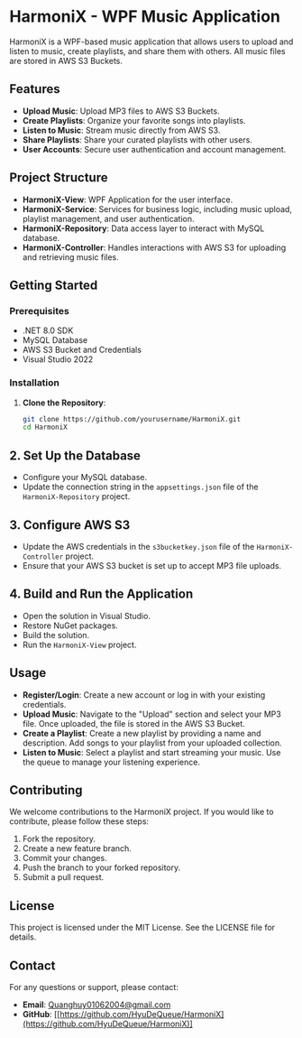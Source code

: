 # HarmoniX - WPF Music Application

HarmoniX is a WPF-based music application that allows users to upload and listen to music, create playlists, and share them with others. All music files are stored in AWS S3 Buckets.

## Features

- **Upload Music**: Upload MP3 files to AWS S3 Buckets.
- **Create Playlists**: Organize your favorite songs into playlists.
- **Listen to Music**: Stream music directly from AWS S3.
- **Share Playlists**: Share your curated playlists with other users.
- **User Accounts**: Secure user authentication and account management.

## Project Structure

- **HarmoniX-View**: WPF Application for the user interface.
- **HarmoniX-Service**: Services for business logic, including music upload, playlist management, and user authentication.
- **HarmoniX-Repository**: Data access layer to interact with MySQL database.
- **HarmoniX-Controller**: Handles interactions with AWS S3 for uploading and retrieving music files.

## Getting Started

### Prerequisites

- .NET 8.0 SDK
- MySQL Database
- AWS S3 Bucket and Credentials
- Visual Studio 2022

### Installation

1. **Clone the Repository**:
   ```bash
   git clone https://github.com/yourusername/HarmoniX.git
   cd HarmoniX
## 2. Set Up the Database

- Configure your MySQL database.
- Update the connection string in the `appsettings.json` file of the `HarmoniX-Repository` project.

## 3. Configure AWS S3

- Update the AWS credentials in the `s3bucketkey.json` file of the `HarmoniX-Controller` project.
- Ensure that your AWS S3 bucket is set up to accept MP3 file uploads.

## 4. Build and Run the Application

- Open the solution in Visual Studio.
- Restore NuGet packages.
- Build the solution.
- Run the `HarmoniX-View` project.

## Usage

- **Register/Login**: Create a new account or log in with your existing credentials.
- **Upload Music**: Navigate to the "Upload" section and select your MP3 file. Once uploaded, the file is stored in the AWS S3 Bucket.
- **Create a Playlist**: Create a new playlist by providing a name and description. Add songs to your playlist from your uploaded collection.
- **Listen to Music**: Select a playlist and start streaming your music. Use the queue to manage your listening experience.

## Contributing

We welcome contributions to the HarmoniX project. If you would like to contribute, please follow these steps:

1. Fork the repository.
2. Create a new feature branch.
3. Commit your changes.
4. Push the branch to your forked repository.
5. Submit a pull request.

## License

This project is licensed under the MIT License. See the LICENSE file for details.

## Contact

For any questions or support, please contact:

- **Email**: Quanghuy01062004@gmail.com
- **GitHub**: [[https://github.com/HyuDeQueue/HarmoniX](https://github.com/HyuDeQueue/HarmoniX)]
